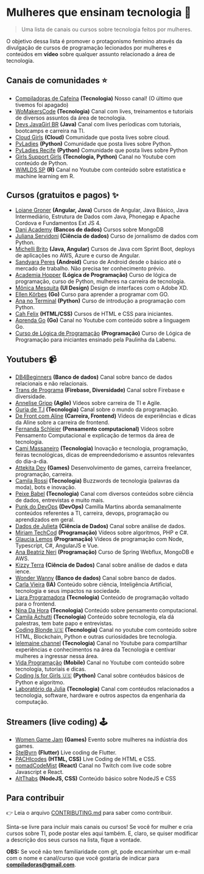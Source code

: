 # Mulheres que ensinam tecnologia :mega:

> Uma lista de canais ou cursos sobre tecnologia feitos por mulheres.

O objetivo dessa lista é promover o protagonismo feminino através da divulgação de cursos de programação lecionados por mulheres e conteúdos em **vídeo** sobre qualquer assunto relacionado a área de tecnologia.

## Canais de comunidades :star:

- [Compiladoras de Cafeína](https://www.youtube.com/channel/UCGWQeMQAYnWINj5_0ViCAjw "Comunidade Compiladoras de Cafeína") **(Tecnologia)** Nosso canal! (O último que tivemos foi apagado)
- [WoMakersCode](https://www.youtube.com/channel/UCC_4Qpl1-Kysd-9hRTsoX8w "WoMakersCode") **(Tecnologia)** Canal com lives, treinamentos e tutoriais de diversos assuntos da área de tecnologia.
- [Devs JavaGirl BR](https://www.youtube.com/channel/UCgoGOLleKmM9ikxQhGhhOhQ "Comunidade Devs JavaGirl BR") **(Java)** Canal com lives períodicas com tutoriais, bootcamps e carreira na TI.
- [Cloud Girls](https://www.youtube.com/channel/UCXnSPiXhS2qsz1pVzWkBAVg "Canal do Youtube da Cloud Girls") **(Cloud)** Comunidade que posta lives sobre cloud.
- [PyLadies](https://www.youtube.com/c/PyLadiesS%C3%A3oPaulo "Canal do Youtube das PyLadies São Paulo") **(Python)** Comunidade que posta lives sobre Python.
- [PyLadies Recife](https://www.youtube.com/channel/UCNvD7aTKi9Fuyz74wL3Kn9w "Canal no Youtube das PyLadies Recife") **(Python)** Comunidade que posta lives sobre Python
- [Girls Support Girls](https://www.youtube.com/channel/UC6y3snU-KmvWcyEQEsoL3mA "Canal no Youtube da comunidade Girls Support Girls") **(Tecnologia, Python)** Canal no Youtube com conteúdo de Python.
- [WiMLDS SP](https://www.youtube.com/channel/UC0Sslcw-_TwqP7DYieE7Oeg/ "Canal no Youtube da comunidade WiMLDS São Paulo") **(R)** Canal no Youtube com conteúdo sobre estatística e machine learning em R.

## Cursos (gratuitos e pagos) :sparkles:
- [Loiane Groner](https://loiane.training/ "Loiane Groner") **(Angular, Java)** Cursos de Angular, Java Básico, Java Intermediário, Estrutura de Dados com Java, Phonegap e Apache Cordova e Fundamentos Ext JS 4.
- [Dani Academy](https://dani.academy/ "Dani Academy") **(Bancos de dados)** Cursos sobre MongoDB
- [Juliana Servidoni](https://www.udemy.com/course/curso-de-jornalismo-de-dados-introducao/ "Curso de jornalismo de dados") **(Ciência de dados)** Curso de jornalismo de dados com Python.
- [Michelli Brito](https://www.youtube.com/channel/UC2WbG8UgpPaLcFSNJYwtPow "Michelli Brito") **(Java, Angular)** Cursos de Java com Sprint Boot, deploys de aplicações no AWS, Azure e curso de Angular.
- [Sandyara Peres](https://sandyaraperes.com.br/android "Sandyara Peres") **(Android)** Curso de Android desde o básico até o mercado de trabalho. Não precisa ter conhecimento prévio.
- [Academia Hopper](https://www.youtube.com/channel/UCh23-TkLtF8NCtk5hGP9aEg "Academia Hopper") **(Lógica de Programação)** Curso de lógica de programação, curso de Python, mulheres na carreira de tecnologia.
- [Mônica Mesquita](https://www.udemy.com/course/interfacenapratica/?referralCode=86F649EDC5648E5265BA "Mônica Mesquita") **(UI Design)** Design de interfaces com o Adobe XD.
- [Ellen Körbes](https://www.youtube.com/channel/UCxD5EE0H7qOhRr0tIVsOZPQ "Canal do Youtube da Ellen Körbesn") **(Go)** Curso para aprender a programar com GO.
- [Ana no Terminal](https://www.youtube.com/channel/UCjBDPBy_A8bUnyiXQrwyuxg "Canal do Youtube da Ana no Terminal") **(Python)** Curso de introdução a programação com Python.
- [Cah Felix](https://www.youtube.com/user/camillavirtual86 "Canal do Youtube da Cah Felix") **(HTML/CSS)** Cursos de HTML e CSS para iniciantes.
- [Aprenda Go](https://www.youtube.com/c/AprendaGo/ "Canal Youtube") **(Go)** Canal no Youtube com conteúdo sobre a linguagem Go.
- [Curso de Lógica de Programação](https://youtu.be/lymtuqJdf8U/ "Canal Youtube") **(Programação)** Curso de Lógica de Programação para iniciantes ensinado pela Paulinha da Labenu.

## Youtubers :video_camera:
- [DB4Beginners](https://www.youtube.com/channel/UCAhMgZRoZtAnJETcbYG51WQ "DB4Beginners") **(Banco de dados)** Canal sobre banco de dados relacionais e não relacionais. 
- [Trans de Programa](https://www.youtube.com/channel/UCpLKaiRNISlCdY99bjp5NFA/videos "Trans de Programa") **(Firebase, Diversidade)** Canal sobre Firebase e diversidade.
- [Annelise Gripp](https://www.youtube.com/channel/UC5J9cT_aCh5I5QIC3QBKOiA "Annelise Gripp") **(Agile)** Vídeos sobre carreira de TI e Agile.
- [Guria de T.I](https://www.youtube.com/channel/UCISLkieyNFB_fHMgdBNGW0g "Guria de T.I.") **(Tecnologia)** Canal sobre o mundo da programação.
- [De Front com Aline](https://www.youtube.com/c/DeFrontcomAline "De Front com Aline") **(Carreira, Frontend)** Vídeos de experiências e dicas da Aline sobre a carreira de frontend.
- [Fernanda Schleier](https://www.youtube.com/channel/UCKVZCTazZOa7hdcVT3V1DVQ "Fernanda Schleier") **(Pensamento computacional)** Vídeos sobre Pensamento Computacional e explicação de termos da área de tecnologia.
- [Cami Massaneiro](https://www.youtube.com/channel/UCXmsvv6sgbaGImyahuRaWxg "Cami Massaneiro") **(Tecnologia)** Inovação e tecnologia, programação, feiras tecnológicas, dicas de empreendedorismo e assuntos relevantes do dia-a-dia.
- [Attekita Dev](https://www.youtube.com/channel/UCetRsdZxDQDcgVDJd6erz6g "Attekita Dev") **(Games)** Desenvolvimento de games, carreira freelancer, programação, carreira.
- [Camila Rossi](https://www.youtube.com/channel/UCBEOKRcfvOuugFMogbTvKiw "Camila Rossi") **(Tecnologia)** Buzzwords de tecnologia (palavras da moda), bots e inovação.
- [Peixe Babel](https://www.youtube.com/user/CanalPeixeBabel "Canal Peixe Babel") **(Tecnologia)** Canal com diversos conteúdos sobre ciência de dados, entrevistas e muito mais.
- [Punk do DevOps](https://www.youtube.com/channel/UCyNp3i0UZeTL11CUBs9mZyA "Canal Punk do DevOps") **(DevOps)** Camilla Martins aborda semanalmente conteúdos referentes a TI, carreira, devops, programação ou aprendizados em geral.
- [Dados de Julieta](https://www.youtube.com/channel/UCywxFahcIZtnrLFXgFuGHqw "Canal do Youtube da Dados de Julieta") **(Ciência de Dados)** Canal sobre análise de dados.
- [Miriam TechCod](https://www.youtube.com/channel/UCBJKi6wqJPj0wEU4U2bf_Bg "Canal do Youtube da Miriam TechCod") **(Programação)** Vídeos sobre algoritmos, PHP e C#.
- [Glaucia Lemos](https://www.youtube.com/user/l32759 "Canal do Youtube da Glaucia Lemos") **(Programação)** Vídeos de programação com Node, Typescript, C#, AngularJS e Vue.
- [Ana Beatriz Neri](https://www.youtube.com/channel/UCBjoWT-P17Bl66D52RwqdGA "Canal do Youtube da Ana Beatriz Neri") **(Programação)** Curso de Spring Webflux, MongoDB e AWS.
- [Kizzy Terra](https://www.youtube.com/watch?v=RlGOaSPFtXc&list=PL5TJqBvpXQv5N3iV68bGBkea0HjMk98lR "Canal do Youtube Programação Dinamica") **(Ciência de Dados)** Canal sobre análise de dados e data ience.
- [Wonder Wanny](https://www.youtube.com/channel/UCiWbFL7I1PgC5OnhIVkXySQ "Canal do Youtube da Vannessa Barr") **(Banco de dados)** Canal sobre banco de dados.
- [Carla Vieira](https://www.youtube.com/eaicarla "Canal do Youtube E AI, Carla?") **(IA)** Conteúdo sobre ciência, Inteligência Artificial, tecnologia e seus impactos na sociedade.
- [Liara Programadora](https://www.youtube.com/channel/UCkjlpKaG0SUeCQso6Lt2gbg "Canal do Youtube de Liara Programadora") **(Tecnologia)** Conteúdo de programação voltado para o frontend.
- [Nina Da Hora](https://www.youtube.com/channel/UCQ9fpGb7sOBYvbVN9OcVtJQ "Canal do Youtube de Nina Da Hora") **(Tecnologia)** Conteúdo sobre pensamento computacional.
- [Camila Achutti](https://www.youtube.com/user/cachutti/featured "Canal do Youtube Mulheres na computação") **(Tecnologia)** Conteúdo sobre tecnologia, ela dá palestras, tem bate papo e entrevistas.
- [Coding Blonde :us:](https://www.youtube.com/c/CodingBlonde/featured "Canal do Youtube de Masha") **(Tecnologia)** Canal no youtube com conteúdo sobre HTML, Blockchain, Python e outras curiosidades bre tecnologia.
- [lelemaine channel](https://www.youtube.com/c/lelemainechannel "Canal do Youtube") **(Tecnologia)** Canal no Youtube para compartilhar experiências e conhecimentos na área da Tecnologia e centivar mulheres a ingressar nessa área. 
- [Vida Programação](https://www.youtube.com/user/vidaprogramacao/ "Canal Youtube") **(Mobile)** Canal no Youtube com conteúdo sobre tecnologia, tutoriais e dicas.
- [Coding Is for Girls :us:](https://www.youtube.com/watch?v=APzo-zTg47o "Canal YouTube") **(Python)** Canal sobre contéudos básicos de Python e algoritmo.
- [Laboratório da Julia](https://www.youtube.com/c/Laborat%C3%B3riodaJulia/videos "Canal no YouTube de Julia") **(Tecnologia)** Canal com contéudos relacionados a tecnologia, software, hardware e outros aspectos da engenharia da computação.

## Streamers (live coding) :joystick:

- [Women Game Jam](https://www.twitch.tv/wgjbr/ "Perfil do Twitch da Women Game Jam") **(Games)** Evento sobre mulheres na indústria dos games.
- [StelByrn](https://www.twitch.tv/stelbyrn "Perfil do Twitch da StelByrn") **(Flutter)** Live coding de Flutter.
- [PACHIcodes](https://www.twitch.tv/pachicodes "Perfil do Twitch da PACHI") **(HTML, CSS)** Live Coding de HTML e CSS.
- [nomadCodeMist](https://www.twitch.tv/nomadCodeMist "Perfil no Twitch") **(React)** Canal no Twitch com live code sobre Javascript e React.
- [AltThabs](https://www.twitch.tv/altthabs "Canal na Twitch da Thabata") **(NodeJS, CSS)** Conteúdo básico sobre NodeJS e CSS


## Para contribuir 

:point_right: Leia o arquivo [CONTRIBUTING.md](CONTRIBUTING.md "CONTRIBUTING.md") para saber como contribuir.

Sinta-se livre para incluir mais canais ou cursos! Se você for mulher e cria cursos sobre TI, pode postar eles aqui também. E, claro, se quiser modificar a descrição dos seus cursos na lista, fique a vontade.

**OBS:** Se você não tem familiaridade com git, pode encaminhar um e-mail com o nome e canal/curso que você gostaria de indicar para **compiladoras@gmail.com**.
